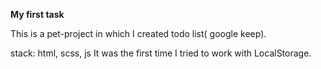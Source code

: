 **My first task**



This is a pet-project in which I created todo list( google keep).


stack: html, scss, js
It was the first time I tried to work with LocalStorage.

